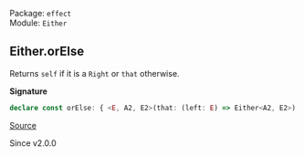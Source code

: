 Package: `effect`<br />
Module: `Either`<br />

## Either.orElse

Returns `self` if it is a `Right` or `that` otherwise.

**Signature**

```ts
declare const orElse: { <E, A2, E2>(that: (left: E) => Either<A2, E2>): <A>(self: Either<A, E>) => Either<A | A2, E2>; <A, E, A2, E2>(self: Either<A, E>, that: (left: E) => Either<A2, E2>): Either<A | A2, E2>; }
```

[Source](https://github.com/Effect-TS/effect/tree/main/packages/effect/src/Either.ts#L634)

Since v2.0.0